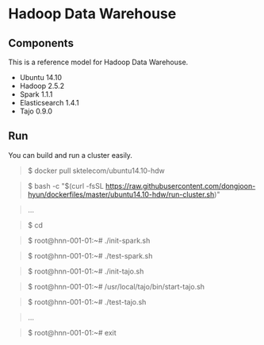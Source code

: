 Hadoop Data Warehouse
====================

Components
----------
This is a reference model for Hadoop Data Warehouse.

* Ubuntu 14.10
* Hadoop 2.5.2
* Spark 1.1.1
* Elasticsearch 1.4.1
* Tajo 0.9.0

Run
---
You can build and run a cluster easily.

> $ docker pull sktelecom/ubuntu14.10-hdw

> $ bash -c "$(curl -fsSL https://raw.githubusercontent.com/dongjoon-hyun/dockerfiles/master/ubuntu14.10-hdw/run-cluster.sh)"

> ...

> $ cd

> $ root@hnn-001-01:~# ./init-spark.sh 

> $ root@hnn-001-01:~# ./test-spark.sh 

> $ root@hnn-001-01:~# ./init-tajo.sh 

> $ root@hnn-001-01:~# /usr/local/tajo/bin/start-tajo.sh 

> $ root@hnn-001-01:~# ./test-tajo.sh 

> ...

> $ root@hnn-001-01:~# exit
